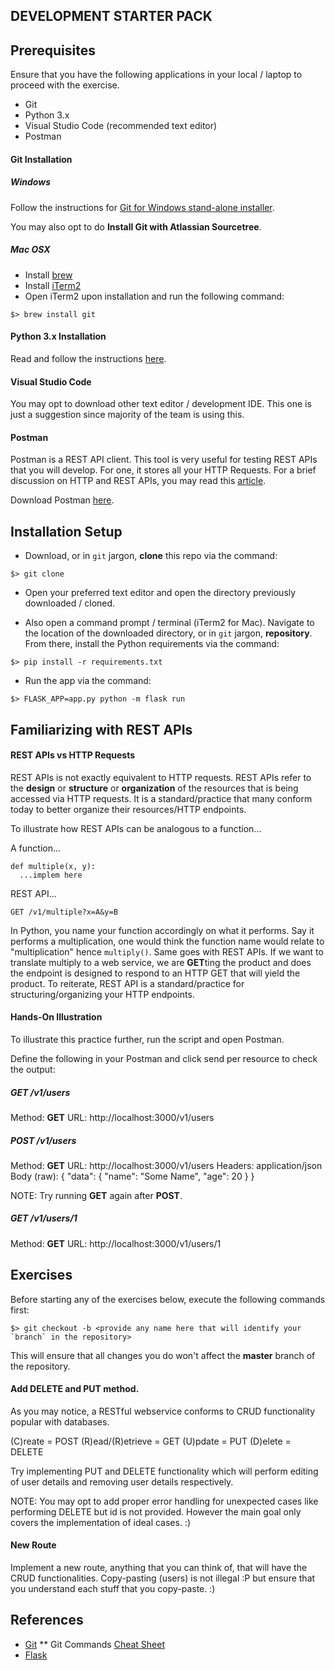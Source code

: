 DEVELOPMENT STARTER PACK
-------------------------

## Prerequisites

Ensure that you have the following applications in your local / laptop to proceed with the exercise.
* Git
* Python 3.x
* Visual Studio Code (recommended text editor)
* Postman

#### Git Installation

##### Windows

Follow the instructions for [Git for Windows stand-alone installer](https://www.atlassian.com/git/tutorials/install-git#windows).

You may also opt to do **Install Git with Atlassian Sourcetree**.

##### Mac OSX

* Install [brew](https://brew.sh/)
* Install [iTerm2](https://www.iterm2.com/)
* Open iTerm2 upon installation and run the following command:

```
$> brew install git
```

#### Python 3.x Installation

Read and follow the instructions [here](https://realpython.com/installing-python/).

#### Visual Studio Code

You may opt to download other text editor / development IDE. This one is just a suggestion since majority of the team is using this.

#### Postman

Postman is a REST API client. This tool is very useful for testing REST APIs that you will develop. For one, it stores all your HTTP Requests. For a brief discussion on HTTP and REST APIs, you may read this [article](https://enterprise-confluence.asurion.com/display/TS/Understanding+HTTP).

Download Postman [here](https://www.getpostman.com/downloads/).


## Installation Setup

* Download, or in `git` jargon, **clone** this repo via the command:
```
$> git clone 
```

* Open your preferred text editor and open the directory previously downloaded / cloned.

* Also open a command prompt / terminal (iTerm2 for Mac). Navigate to the location of the downloaded directory, or in `git` jargon, **repository**. From there, install the Python requirements via the command:
```
$> pip install -r requirements.txt
```

* Run the app via the command:
```
$> FLASK_APP=app.py python -m flask run
```


## Familiarizing with REST APIs

#### REST APIs vs HTTP Requests

REST APIs is not exactly equivalent to HTTP requests. REST APIs refer to the **design** or **structure** or **organization** of the resources that is being accessed via HTTP requests. It is a standard/practice that many conform today to better organize their resources/HTTP endpoints.

To illustrate how REST APIs can be analogous to a function...

A function...
```
def multiple(x, y):
  ...implem here
```

REST API...
```
GET /v1/multiple?x=A&y=B
```

In Python, you name your function accordingly on what it performs. Say it performs a multiplication, one would think the function name would relate to "multiplication" hence `multiply()`. Same goes with REST APIs. If we want to translate multiply to a web service, we are **GET**ting the product and does the endpoint is designed to respond to an HTTP GET that will yield the product. To reiterate, REST API is a standard/practice for structuring/organizing your HTTP endpoints.


#### Hands-On Illustration

To illustrate this practice further, run the script and open Postman.

Define the following in your Postman and click send per resource to check the output:

##### GET /v1/users
Method: **GET** 
URL: http://localhost:3000/v1/users

##### POST /v1/users
Method: **GET** 
URL: http://localhost:3000/v1/users
Headers: application/json
Body (raw):
{
  "data": {
    "name": "Some Name",
    "age": 20
  }
}

NOTE: Try running **GET** again after **POST**.
##### GET /v1/users/1
Method: **GET** 
URL: http://localhost:3000/v1/users/1


## Exercises

Before starting any of the exercises below, execute the following commands first:
```
$> git checkout -b <provide any name here that will identify your `branch` in the repository>
```

This will ensure that all changes you do won't affect the **master** branch of the repository.

#### Add DELETE and PUT method.

As you may notice, a RESTful webservice conforms to CRUD functionality popular with databases.

(C)reate          = POST
(R)ead/(R)etrieve = GET
(U)pdate          = PUT
(D)elete          = DELETE

Try implementing PUT and DELETE functionality which will perform editing of user details and removing user details respectively.

NOTE: You may opt to add proper error handling for unexpected cases like performing DELETE but id is not provided. However the main goal only covers the implementation of ideal cases. :)

#### New Route

Implement a new route, anything that you can think of, that will have the CRUD functionalities. Copy-pasting (users) is not illegal :P but ensure that you understand each stuff that you copy-paste. :)


## References

* [Git](https://www.atlassian.com/git/tutorials)
** Git Commands [Cheat Sheet](https://www.atlassian.com/git/tutorials/atlassian-git-cheatsheet)
* [Flask](http://flask.pocoo.org/docs/1.0/)
